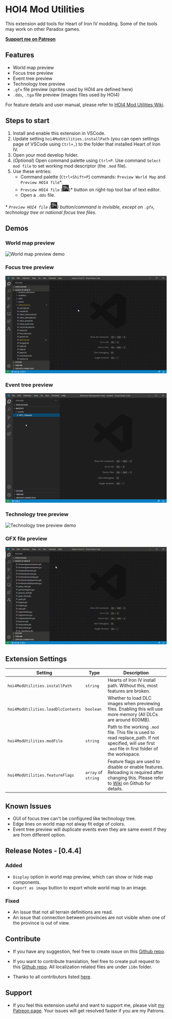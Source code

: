 # HOI4 Mod Utilities

This extension add tools for Heart of Iron IV modding. Some of the tools may work on other Paradox games.

**[Support me on Patreon](https://www.patreon.com/chaofan)**

## Features

* World map preview
* Focus tree preview
* Event tree preview
* Technology tree preview
* `.gfx` file preview (sprites used by HOI4 are defined here)
* `.dds`, `.tga` file preview (images files used by HOI4)

For feature details and user manual, please refer to [HOI4 Mod Utilities Wiki](https://github.com/herbix/hoi4modutilities/wiki).

## Steps to start

1. Install and enable this extension in VSCode.
2. Update setting `hoi4ModUtilities.installPath` (you can open settings page of VSCode using `Ctrl+,`) to the folder that installed Heart of Iron IV.
3. Open your mod develop folder.
4. (*Optional*) Open command palette using `Ctrl+P`. Use command `Select mod file` to set working mod descriptor (the `.mod` file).
5. Use these entries:
    * Command palette (`Ctrl+Shift+P`) commands: `Preview World Map` and `Preview HOI4 file`*.
    * `Preview HOI4 file` (![Preview HOI4 file button](demo/preview-icon.png))* button on right-top tool bar of text editor.
    * Open a `.dds` file.

\* *`Preview HOI4 file` (![Preview HOI4 file button](demo/preview-icon.png)) button/command is invisible, except on `.gfx`, technology tree or national focus tree files.*

## Demos

### World map preview

![World map preview demo](demo/5.gif)

### Focus tree preview

![Focus tree preview demo](demo/1.gif)

### Event tree preview

![Event tree preview demo](demo/6.gif)

### Technology tree preview

![Technology tree preview demo](demo/4.gif)

### GFX file preview

![GFX file preview demo](demo/2.gif)

## Extension Settings

|Setting|Type|Description|
|-------|----------|--------|
|`hoi4ModUtilities.installPath`|`string`|Hearts of Iron IV install path. Without this, most features are broken.|
|`hoi4ModUtilities.loadDlcContents`|`boolean`|Whether to load DLC images when previewing files. Enabling this will use more memory (All DLCs are around 600MB).|
|`hoi4ModUtilities.modFile`|`string`|Path to the working `.mod` file. This file is used to read replace_path. If not specified, will use first `.mod` file in first folder of the workspace.|
|`hoi4ModUtilities.featureFlags`|`array` of `string`|Feature flags are used to disable or enable features. Reloading is required after changing this. Please refer to [Wiki](https://github.com/herbix/hoi4modutilities/wiki/Feature-flags) on Github for details.|

## Known Issues

* GUI of focus tree can't be configured like technology tree.
* Edge lines on world map not alway fit edge of colors.
* Event tree preview will duplicate events even they are same event if they are from different option.

## Release Notes - [0.4.4]

### Added
* `Display` option in world map preview, which can show or hide map components.
* `Export as image` button to export whole world map to an image.

### Fixed
* An issue that not all terrain definitions are read.
* An issue that connection between provinces are not visible when one of the province is out of view.

## Contribute
* If you have any suggestion, feel free to create issue on this [Github repo](https://github.com/herbix/hoi4modutilities).
* If you want to contribute translation, feel free to create pull request to this [Github repo](https://github.com/herbix/hoi4modutilities). All localization related files are under `i18n` folder.

* Thanks to all contributors listed [here](https://github.com/herbix/hoi4modutilities/graphs/contributors).

## Support
* If you feel this extension useful and want to support me, please visit [my Patreon page](https://www.patreon.com/chaofan). Your issues will get resolved faster if you are my Patrons.